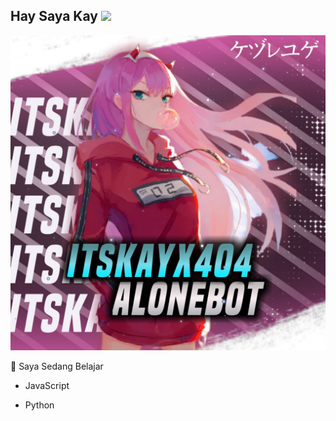 ## Hay Saya Kay <img src="https://github.com/TheDudeThatCode/TheDudeThatCode/blob/master/Assets/Hi.gif" width="29px">

![template_s](https://github.com/itskayX404/itskayX404/blob/main/20210404_012557.jpg)

  📃 Saya Sedang Belajar
  
   - JavaScript

   - Python

<!---
itskayX404/itskayX404 is a ✨ special ✨ repository because its `README.md` (this file) appears on your GitHub profile.
You can click the Preview link to take a look at your changes.
--->
